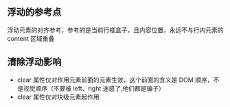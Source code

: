 ## 浮动的参考点

浮动元素的对齐参考，参考的是当前行框盒子，且内容位置，永远不与行内元素的 content 区域重叠

## 清除浮动影响

- clear 属性仅对作用元素前面的元素生效，这个前面的含义是 DOM 顺序，不是视觉顺序（不要被 left、right 迷惑了,他们都是骗子）
- clear 属性仅对块级元素起作用
